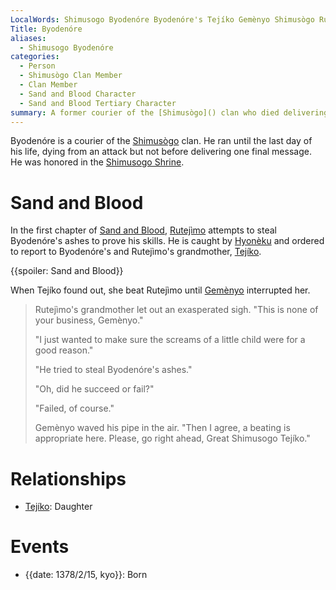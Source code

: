 ```yaml
---
LocalWords: Shimusogo Byodenóre Byodenóre's Tejíko Gemènyo Shimusògo Rutejìmo Hyonèku Rutejìmo's kyo
Title: Byodenóre
aliases:
  - Shimusogo Byodenóre
categories:
  - Person
  - Shimusògo Clan Member
  - Clan Member
  - Sand and Blood Character
  - Sand and Blood Tertiary Character
summary: A former courier of the [Shimusògo]() clan who died delivering his final message.
---
```


Byodenóre is a courier of the [Shimusògo]() clan. He ran until the last day of his life, dying from an attack but not before delivering one final message. He was honored in the [Shimusogo Shrine]().

# Sand and Blood

In the first chapter of [Sand and Blood](), [Rutejìmo]() attempts to steal Byodenóre's ashes to prove his skills. He is caught by [Hyonèku]() and ordered to report to Byodenóre's and Rutejìmo's grandmother, [Tejíko]().

{{spoiler: Sand and Blood}}

When Tejíko found out, she beat Rutejìmo until [Gemènyo]() interrupted her.

> Rutejìmo's grandmother let out an exasperated sigh. "This is none of your business, Gemènyo."
>
> "I just wanted to make sure the screams of a little child were for a good reason."
>
> "He tried to steal Byodenóre's ashes."
>
> "Oh, did he succeed or fail?"
>
> "Failed, of course."
>
> Gemènyo waved his pipe in the air. "Then I agree, a beating is appropriate here. Please, go right ahead, Great Shimusogo Tejíko."

# Relationships

* [Tejíko](): Daughter

# Events

* {{date: 1378/2/15, kyo}}: Born
